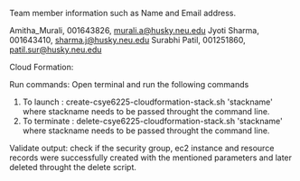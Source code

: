 Team member information such as Name and Email address.

Amitha_Murali, 001643826, murali.a@husky.neu.edu Jyoti Sharma, 001643410, sharma.j@husky.neu.edu Surabhi Patil, 001251860, patil.sur@husky.neu.edu

Cloud Formation:

Run commands:
Open terminal and run the following commands 

1. To launch : create-csye6225-cloudformation-stack.sh 'stackname' where stackname needs to be passed throught the command line.
2. To terminate : delete-csye6225-cloudformation-stack.sh 'stackname' where stackname needs to be passed throught the command line.

Validate output: check if the security group, ec2 instance and resource records were successfully created with the mentioned parameters and later deleted throught the delete script.



